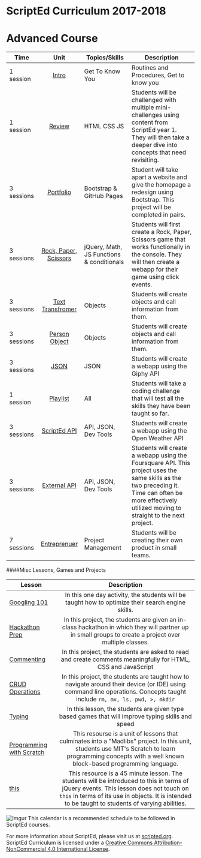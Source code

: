 # ScriptEd Curriculum 2017-2018


Advanced Course
===================

| Time  | Unit | Topics/Skills | Description |
|-------|:-------:|------|--------------|
| 1 session| [Intro](units/1-review) | Get To Know You | Routines and Procedures, Get to know you |
| 1 session| [Review](units/1-review) | HTML CSS JS | Students will be challenged with multiple mini-challenges using content from ScriptEd year 1. They will then take a deeper dive into concepts that need revisiting. |
| 3 sessions | [Portfolio](units/2-websiteRedesign) | Bootstrap & GitHub Pages| Student will take apart a website and give the homepage a redesign using Bootstrap. This project will be completed in pairs. |
| 3 sessions | [Rock, Paper, Scissors](units/4-RPS) | jQuery, Math, JS Functions & conditionals | Students will first create a Rock, Paper, Scissors game that works functionally in the console. They will then create a webapp for their game using click events.|
| 3 sessions | [Text Transfromer](units/5-JSobjects) | Objects| Students will create objects and call information from them. |
| 3 sessions | [Person Object](units/5-JSobjects) | Objects| Students will create objects and call information from them. |
| 3 sessions | [JSON](units/6-giphyAPI) |  JSON | Students will create a webapp using the Giphy API|
| 1 session | [Playlist](units/midYearChallenge) | All| Students will take a coding challenge that will test all the skills they have been taught so far.|
| 3 sessions | [ScriptEd  API](units/7-openWeatherAPI) | API, JSON, Dev Tools| Students will create a webapp using the Open Weather API|
| 3 sessions | [External API](units/opt-FoursquareAPI) | API, JSON, Dev Tools| Students will create a webapp using the Foursquare API. This project uses the same skills as the two preceding it. Time can often be more effectively utilized moving to straight to the next project. |
| 7 sessions | [Entreprenuer](units/9-entrepreneur) | Project Management| Students will be creating their own product in small teams. |

####Misc Lessons, Games and Projects

| Lesson | Description |
|-------|:-------:|
| [Googling 101](../miscLessons/googling101) | In this one day activity, the students will be taught how to optimize their search engine skills.|
|  [Hackathon Prep](https://docs.google.com/presentation/d/188SbubVsDb0FaDEQjokigsEAJ1Ucb1uVuJEqee819WE/edit?usp=sharing)  | In this project, the students are given an in-class hackathon in which they will partner up in small groups to create a project over multiple classes.| 
|  [Commenting](https://docs.google.com/presentation/d/1s7hDP4IZSXYTwa2vAKLHgzXgZW0gDpCPHp6JK3nqczo/edit?usp=sharing)  | In this project, the students are asked to read and create comments meaningfully for HTML, CSS and JavaScript|
|  [CRUD Operations](../miscLessons/commandLine)  | In this project, the students are taught how to navigate around their device (or IDE) using command line operations. Concepts taught include `rm, mv, ls, pwd, >, mkdir` |
|  [Typing](https://docs.google.com/presentation/d/18-1xt6VBbh5WM6afUbYJOWO2Gd9hgTaMFhZOz6gV6qc/edit?usp=sharing)  | In this lesson, the students are given type based games that will improve typing skills and speed|
|  [Programming with Scratch](../miscLessons/scratchUnit)  | This resourse is a unit of lessons that culminates into a "Madlibs" project. In this unit, students use MIT's Scratch to learn programming concepts with a well known block-based programming language.|   
|  [this](../miscLessons/this)  | This resource is a 45 minute lesson. The students will be introduced to this in terms of jQuery events. This lesson does not touch on `this` in terms of its use in objects. It is intended to be taught to students of varying abilities.|  

![Imgur](http://i.imgur.com/auYe4DE.png)
This calendar is a recommended schedule to be followed in ScriptEd courses.

For more information about ScriptEd, please visit us at [scripted.org](https://www.scripted.org). 
<br>
ScriptEd Curriculum is licensed under a <a rel="license" href="http://creativecommons.org/licenses/by-nc/4.0/">Creative Commons Attribution-NonCommercial 4.0 International License</a>. 
